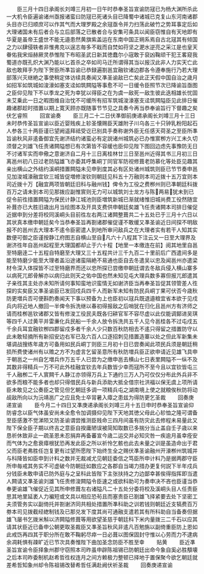 <!-- { "loadSidebar": true } -->
　　臣三月十四日承阁长刘竴三月初一日午时恭奉圣旨宣谕防冦已为杨大渊所杀此一大机令臣遍谕诸州亟报诸蛮曰防冦已死诸头目已降蜀中诸城已克复山东河南诸郡头目亦已归顺庶可以作其气而大理罗殿之余冦亟令并力扫荡此破竹之势耳事定后如大理诸国未有后者合与立后部落之已散者合与安集可条具以闻臣窃惟自有天地即有华夏是虽帝王盛世不能无邉患然黄旗紫盖运在东南中国正朔系焉自古北冦其有倾国之力以肆侵轶者非惟弗克以逞志毎多不戢而自焚如苻坚之淝水逆亮之采江是也皇天眷佑我宋烜赫厥灵恭惟陛下布昭圣武日新其徳蠢尔小宼敢于裒凶鞠顽干犯王畧窥我蜀道亦既孔炽大渊乃能以匕首杀之卒如司马迁所谓得其当以报汉此非人力实天亡此敌也敢拜手为陛下贺臣所凖旨谕已恭録遍劄邕宜融钦诸边郡各令遵奉施行乃若大理部落兴灭继絶之事使稍定体访续具奏闻又凖圣谕敌已亡矣此正天假中国自治之歳月如招军如筑城如浚濠如塞支迳如筑闗隘等事愈不可一日缓令臣照节次已降谕旨亟图之臣仰见陛下不以季龙之死为幸犹以得臣之在为虞一敌死一敌生彼此迭相雄长忧固未艾乗此一日之暇图维自治忱不可缓所有招军筑城浚濠塞支迳筑闗隘臣见此排日催趣诸郡趁时措置以期上寛天顾亦既随事节节见之具奏今再当恭奉谕旨行下督趣之矣伏乞睿照
　　回宣谕奏
　　臣三月二十二日伏凖御前庚递承阁长刘竴三月十三日未时恭传圣旨宣谕以臣近婴贱疾上轸圣懐赐臣天雄附子川乌各三十只钟乳粉阳起石人参各三十两臣谨已望阙遥拜祗受讫已别具手奏称谢外臣无任感天荷圣之至臣所凖旨谕秋风非逺备御宜先谢济结约诸蛮必有定説诸州城筑必已办惟賔栁方兴工未久切须督之刘雄飞任责诸闗隘想已有次第皆不容缓也臣仰见陛下图回边虑先事豫防无日不讨诸军实而申儆之意谢济自二月十三日离桂林廿三日至邕州近得其书三月初三日离邕州初八日过老防隘雄飞亦委其呼集峒丁同官军防视修葺老防慕化等处臣见趣其亲出横山之外结约溪峒措置闗隘未见申到度其必有区处诸州城筑则臣已节节奏申邕见加浚城濠融宜钦三城皆促増修浚钦则朝廷见科五十万融则本司近拨十五万宜则本司近拨十万【融宜两项皆朝廷旧科与融州钱】俾令为工役之费栁州则已凖朝廷科拨百万之请未到本司见那拨应副惟賔则无力可以城筑刘士龙方与陈两易犹未到已促令前徃措置闗隘为保民计静江城池则臣増筑新城已渐就绪惟旧城尚费工役然随宜补葺亦已大胜旧歳出月当绘图本及开具支费供申朝廷矣雄飞任责诸闗本司排日催促近据申到分差将校同溪峒头目前徃左右两江诸闗整葺共二十五处已于三月十六日以其状真本缴申朝廷矣今当恭奉圣旨再劄诸郡催促谨不敢缓又凖圣谕近日间探不明敌报不的邕州去大理本不逺令臣密遣人到地所审问敌兵之在大理者实有若干人知其实数便可御之臣谨按静江府图志自横山至自凡六十八程其下注云又一日至大理界及谢济徃年自邕州起程至大理国都却止于六十程【地里一本缴连在前】阅其地里自邕至特磨逹二十五程自特磨至大理又三十五程共计三千九百二十里前后广西遣间多是能至特磨少能至大理者盖沿途诸蛮隔絶不易通也臣自去冬遣吴以忠及闻邕州亦遣梁材令深入体探皆不过至特磨界而还以忠所探已尝缴申朝廷谓去冬敌兵侵入横山寨多以病死兀郎骨解亦以病归此则天之佑中国也然未知见屯大理兵数多寡但报兀郎遣其子亲徃其主处亦未知所请何事知蛮地识蛮情无如谢济臣当再奉圣旨促其领管差人徃探的实矣臣又凖圣谕臣已发回戍兵四千人而新军未知有防民兵峒丁果可伏否今歳秋防更増兵否可便斟酌奏闻天下事以预备为上也臣初以冦兵既退邉粮宜省本欲于见戍兵内将近地人撤回一半俾令拆洗继以春初得报敌之后哨犹在归化且邕州方有济师之请而桂栁邕钦诸郡又皆有修浚工役民夫既各归耕官军不容尽虚以此仅能调鄮进吴琪等四千人过黄平并雷亷化兵民船一千余人放令拆洗共五千人见今邕桂各不过屯戍五千余兵耳宜融钦栁四郡留戍多者千余人少只数百秋防相去不逺只得留之措置防守以此未敢轻摘所有新招安边右军已及六百人口逐招刺见措置造寨以处之但此军新集未堪调战搜练年歳方可备用如民兵峒丁则臣三月初十日已尝奏闻此项民兵须是朝廷稍损所费使诸州有以赡之方不为虚言乞留圣意所有秋防増兵臣正欲申请近见雄飞具申于朝邕之一州自乞増兵作万五千人已尝为之缴申邕去横山七日表里闗隘不一纵不及其数非得精兵一万不可此外桂融宜钦去年兵数皆少幸而冦所不至今且以宜钦皆屯三千人融栁二千人賔闗千人静江亦领得万兵上下通约三万人乃可仅仅分布此外兵非不欲多而粮不能多者也却只得借民兵与新兵添助大抵全借宗社洪福以保无虞上项所请臣未敢见之公奏臣之管见但乞朝廷多调一项精兵屯之湖南境上使之就粮俟秋防将动觇敌所向以为沅靖邕广之应且免士卒冐暑入瘴之患兹为得防更乞圣裁
　　回奏庚递宣谕
　　臣今月二十四日又凖庚递承阁长刘竴三月十五日申时恭奉圣旨宣谕仰防睿念以臣气体虽安尚未全愈令加调摄仰见陛下天地其徳父母此心轸恤之隆可谓备至臣感激不觉涕陨又防圣谕谓尝推测臣贱命三四月间虽有防灾此去修程未易量此又陛下保全臣子期以终吉之意臣自揆庸陋误被简知取数已多揣分当止盖自壬子歳以来恳祈休致非止一疏圣恩未忍捐弃再备蕃宣今歳二运交并必知灾咎一疾逾月虽幸痊安而气体为之愈衰瘴根犹恐再发此臣之所以祈怜乞骸也此去未量之训是虽造命出于君父而臣老弗胜任岂复更有过望所愿陛下始终生全之赐伏凖圣谕融州开濠栁州筑城并与科降皆如臣申到计料之数并无裁减尤见朝廷委信之笃臣所申计料乃是据两郡守臣所申毎戒其务实不可虚破今防朝廷如数应之各郡自当竭力措办更复何説下半年戍兵分钱臣未敢申请已防外庭与之呈科此皆陛下主张扶持之力边鄙幸甚俟得指挥即当遣人闗请又凖圣谕刘雄飞任责修浚闗隘令臣速之或欲科助可为奏申决不吝也臣谨当恭奉更谕雄飞催促近见其所申修葺左右诸隘凡二十五处分委将校及溪峒头目人任责臣思其地里延袤人力褊短或文具以相应恐茍且而塞责臣已劄雄飞择紧要去处下坚密工夫须管务实以副倚托并劄谢济同共相处措置所凖科助之训若钱则朝廷近支犒费百万劵本司见拨截经緫制钱及已那兑发下度其尚可通融支遣若其有所科助自当备奏但据雄飞屡书乞拨米斛以济闗隘修葺等用欲望圣慈于朝廷科下米内量拨三二千石以应其请其状臣近已备申公朝更取圣裁臣又凖圣旨秋风非逺凡百勉旃以副倚重臣防上恩如此戒饬再四其于职分所在敢不鞠躬尽瘁一日必葺以图保固封守惟以心劳而力不逮病余凋耗惧有疎旷近已节次具奏惟陛下曲加圣念防臣不胜至幸
　　贴黄
　　臣近凖圣旨宣谕令臣择象州郡守窃照本司昨虽申辟陈祖锡已防朝廷出命今象自奚必胜頺壊之后本司昨委制机赵希哲徃权连月之间方赖极力整顿已择地于置保聚今欲乞朝廷就差希哲知象州却令陈祖锡改替希哲任满赴阙伏祈圣裁
　　回奏庚递宣谕
